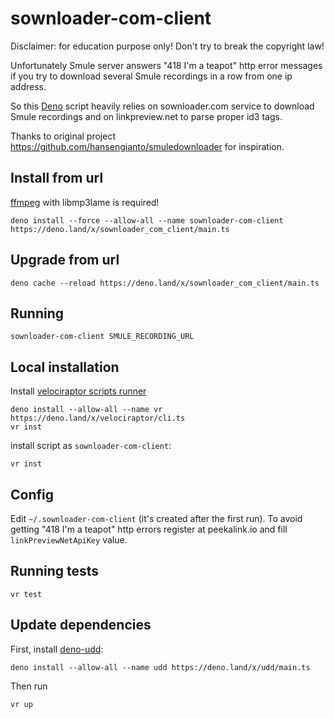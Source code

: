 # sownloader-com-client

Disclaimer: for education purpose only! Don't try to break the copyright law!

Unfortunately Smule server answers "418 I'm a teapot" http error messages if you try to download several Smule recordings in a row from one ip address.

So this [Deno](https://deno.land/) script heavily relies on sownloader.com service to download Smule recordings and on linkpreview.net to parse proper id3 tags.

<!-- and on the peekalink.io API to properly name them -->

Thanks to original project https://github.com/hansengianto/smuledownloader for inspiration.

## Install from url

[ffmpeg](https://www.ffmpeg.org/download.html) with libmp3lame is required!

`deno install --force --allow-all --name sownloader-com-client https://deno.land/x/sownloader_com_client/main.ts`

## Upgrade from url

`deno cache --reload https://deno.land/x/sownloader_com_client/main.ts`

## Running

`sownloader-com-client SMULE_RECORDING_URL`

## Local installation

Install [velociraptor scripts runner](https://velociraptor.run/docs/installation/)

```
deno install --allow-all --name vr https://deno.land/x/velociraptor/cli.ts
vr inst
```

install script as `sownloader-com-client`:

```
vr inst
```

## Config

Edit `~/.sownloader-com-client` (it's created after the first run).
To avoid getting "418 I'm a teapot" http errors register at peekalink.io and fill `linkPreviewNetApiKey` value.

## Running tests

`vr test`

## Update dependencies

First, install [deno-udd](https://github.com/hayd/deno-udd):

```
deno install --allow-all --name udd https://deno.land/x/udd/main.ts
```

Then run

```
vr up
```
